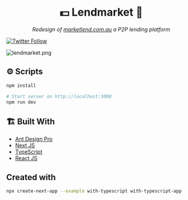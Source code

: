 <div align="center">
    <h1> 
    💵 Lendmarket 🤲
    </h1>
    <p>
      <i>Redesign of <a href="#">marketlend.com.au</a> a P2P lending platform</i>
    </p>
</div>

[![Twitter Follow](https://img.shields.io/twitter/follow/NyashaNziboi.svg?style=social)](https://twitter.com/NyashaNziboi)

![lendmarket.png](assets/images/lendmarket.gif)

## ⚙️ Scripts

```bash
npm install

# Start server on http://localhost:3000
npm run dev
```

## 🏗️ Built With

- [Ant Design Pro](https://pro.ant.design/)
- [Next JS](https://nextjs.org/)
- [TypeScript](https://www.typescriptlang.org/)
- [React JS](https://reactjs.org/)

## Created with

```bash
npx create-next-app --example with-typescript with-typescript-app
```
